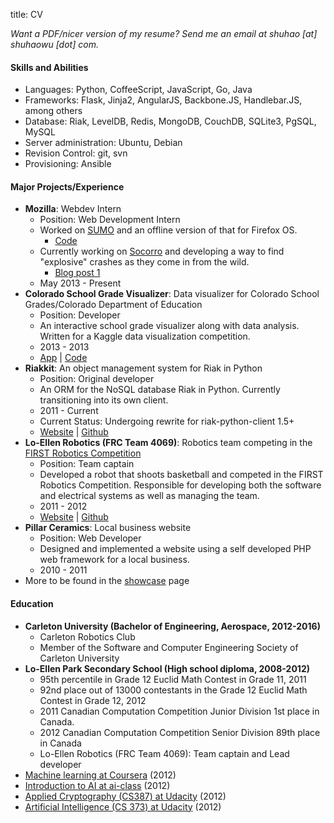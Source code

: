 title: CV

*Want a PDF/nicer version of my resume? Send me an email at shuhao [at] shuhaowu [dot] com.*

#### Skills and Abilities ####

 - Languages: Python, CoffeeScript, JavaScript, Go, Java
 - Frameworks: Flask, Jinja2, AngularJS, Backbone.JS, Handlebar.JS, among others
 - Database: Riak, LevelDB, Redis, MongoDB, CouchDB, SQLite3, PgSQL, MySQL
 - Server administration: Ubuntu, Debian
 - Revision Control: git, svn
 - Provisioning: Ansible

#### Major Projects/Experience ####

<ul>
  <li id="mozilla">
    <strong>Mozilla</strong>: Webdev Intern
    <ul>
      <li>Position: Web Development Intern</li>
      <li>Worked on <a href="http://support.mozilla.org">SUMO</a> and an offline version of that for Firefox OS.
        <ul>
          <li><a href="https://github.com/mozilla/osumo">Code</a></li>
        </ul>
      </li>
      <li>Currently working on <a href="https://github.com/mozilla/socorro">Socorro</a> and developing a way to find "explosive" crashes as they come in from the wild.
        <ul>
          <li><a href="/blog/exploring_firefox_crash_data.html">Blog post 1</a></li>
        </ul>
      </li>
      <li>May 2013 - Present</li>
    </ul>
  </li>
  <li id="csgv">
    <strong>Colorado School Grade Visualizer</strong>: Data visualizer for Colorado School Grades/Colorado Department of Education
    <ul>
      <li>Position: Developer</li>
      <li>An interactive school grade visualizer along with data analysis. Written for a Kaggle data visualization competition.</li>
      <li>2013 - 2013</li>
      <li><a href="http://csgv.shuhaowu.com">App</a> | <a href="https://github.com/shuhaowu/csgv">Code</a></li>
    </ul>
  </li>
  <li id="riakkit">
  <strong>Riakkit</strong>: An object management system for Riak in Python
  <ul>
    <li>Position: Original developer</li>
    <li>An ORM for the NoSQL database Riak in Python. Currently transitioning into its own client.</li>
    <li>2011 - Current</li>
    <li>Current Status: Undergoing rewrite for riak-python-client 1.5+</li>
    <li><a href="http://shuhaowu.com/riakkit">Website</a> | <a href="https://github.com/shuhaowu/riakkit">Github</a></li>
  </ul>
  </li>
  <li id="loellenrobotics">
  <strong>Lo-Ellen Robotics (FRC Team 4069)</strong>: Robotics team competing in the <a href="http://usfirst.org" target="_blank">FIRST Robotics Competition</a>
  <ul>
    <li>Position: Team captain</li>
    <li>Developed a robot that shoots basketball and competed in the FIRST Robotics Competition. Responsible for developing both the software and electrical systems as well as managing the team.</li>
    <li>2011 - 2012</li>
    <li><a href="http://loellenrobotics.com">Website</a> |
    <a href="https://github.com/FRCTeam4069">Github</a></li>
  </ul>
  </li>
  <li id="pillar">
  <strong>Pillar Ceramics</strong>: Local business website
  <ul>
    <li>Position: Web Developer</li>
    <li>Designed and implemented a website using a self developed PHP web framework for a local business.</li>
    <li>2010 - 2011</li>
  </ul>
  </li>
  <li>More to be found in the <a href="/showcase/">showcase</a> page</li>
</ul>

#### Education ####
 - **Carleton University (Bachelor of Engineering, Aerospace, 2012-2016)**
     - Carleton Robotics Club
     - Member of the Software and Computer Engineering Society of Carleton University
 - **Lo-Ellen Park Secondary School (High school diploma, 2008-2012)**
     - <span class="has-tip" title="Scored 75/100">95th percentile</span> in Grade 12 Euclid Math Contest in Grade 11, 2011
     - <span class="has-tip" title="Scored 82/100">92nd place</span> out of 13000 contestants in the Grade 12 Euclid Math Contest in Grade 12, 2012
     - 2011 Canadian Computation Competition Junior Division <span class="has-tip" title="Scored 75/75">1st place</span> in Canada.
     - 2012 Canadian Computation Competition Senior Division <span class="has-tip" title="Scored 57/75">89th place</span> in Canada
     - Lo-Ellen Robotics (FRC Team 4069): Team captain and Lead developer
 - [Machine learning at Coursera](http://ml-class.org) (2012)
 - [Introduction to AI at ai-class](http://ai-class.com) (2012)
 - [Applied Cryptography (CS387) at Udacity](http://www.udacity.com/overview/Course/cs387/CourseRev/apr2012) (2012)
 - [Artificial Intelligence (CS 373) at Udacity](http://www.udacity.com/overview/Course/cs373/CourseRev/apr2012) (2012)

